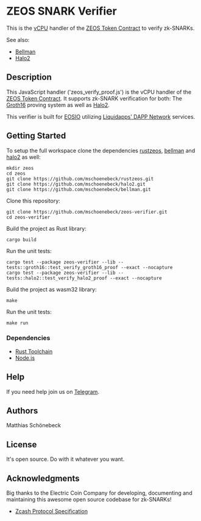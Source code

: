 # ZEOS SNARK Verifier

This is the [vCPU](https://liquidapps.io/vcpu) handler of the [ZEOS Token Contract](https://github.com/mschoenebeck/thezeostoken) to verify zk-SNARKs.

See also:
- [Bellman](https://docs.rs/bellman/latest/bellman/)
- [Halo2](https://zcash.github.io/halo2/index.html)

## Description
This JavaScript handler ('zeos_verify_proof.js') is the vCPU handler of the [ZEOS Token Contract](https://github.com/mschoenebeck/thezeostoken). It supports zk-SNARK verification for both: The [Groth16](https://electriccoin.co/blog/bellman-zksnarks-in-rust/) proving system as well as [Halo2](https://zcash.github.io/halo2/index.html).

This verifier is built for [EOSIO](https://eos.io/) utilizing [Liquidapps' DAPP Network](https://liquidapps.io/) services.

## Getting Started

To setup the full workspace clone the dependencies [rustzeos](https://github.com/mschoenebeck/rustzeos), [bellman](https://github.com/mschoenebeck/bellman) and [halo2](https://github.com/mschoenebeck/halo2) as well:

```
mkdir zeos
cd zeos
git clone https://github.com/mschoenebeck/rustzeos.git
git clone https://github.com/mschoenebeck/halo2.git
git clone https://github.com/mschoenebeck/bellman.git
```

Clone this repository:

```
git clone https://github.com/mschoenebeck/zeos-verifier.git
cd zeos-verifier
```

Build the project as Rust library:

```
cargo build
```

Run the unit tests:

```
cargo test --package zeos-verifier --lib -- tests::groth16::test_verify_groth16_proof --exact --nocapture
cargo test --package zeos-verifier --lib -- tests::halo2::test_verify_halo2_proof --exact --nocapture
```

Build the project as wasm32 library:

```
make
```

Run the unit tests:

```
make run
```

### Dependencies

- [Rust Toolchain](https://www.rust-lang.org/tools/install)
- [Node.js](https://nodejs.org/en/)

## Help
If you need help join us on [Telegram](https://t.me/ZeosOnEos).

## Authors

Matthias Schönebeck

## License

It's open source. Do with it whatever you want.

## Acknowledgments

Big thanks to the Electric Coin Company for developing, documenting and maintaining this awesome open source codebase for zk-SNARKs!

* [Zcash Protocol Specification](https://zips.z.cash/protocol/protocol.pdf)
